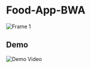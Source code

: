 # Food-App-BWA

![Frame 1](https://user-images.githubusercontent.com/26060382/185035156-ccecd298-b9a2-4dba-8dbc-c29b3937f3ae.png)

## Demo
![Demo Video](https://github.com/wiryadev/Food-App-BWA/blob/master/foodapp.gif)
